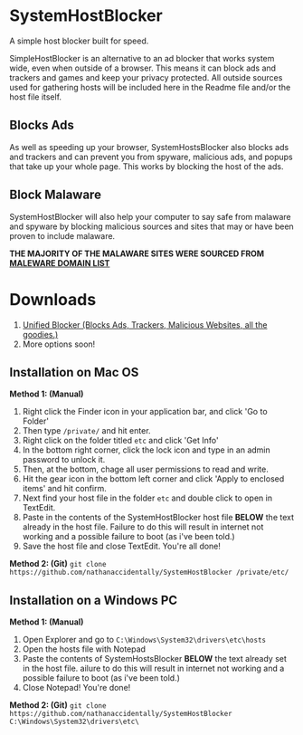 # SystemHostBlocker
A simple host blocker built for speed.

SimpleHostBlocker is an alternative to an ad blocker that works system wide, even when outside of a browser. This means it can block ads and trackers and games and keep your privacy protected. All outside sources used for gathering hosts will be included here in the Readme file and/or the host file itself.

## Blocks Ads
As well as speeding up your browser, SystemHostsBlocker also blocks ads and trackers and can prevent you from spyware, malicious ads, and popups that take up your whole page. This works by blocking the host of the ads.

## Block Malaware
SystemHostBlocker will also help your computer to say safe from malaware and spyware by blocking malicious sources and sites that may or have been proven to include malaware.

**THE MAJORITY OF THE MALAWARE SITES WERE SOURCED FROM [MALEWARE DOMAIN LIST](http://www.malwaredomainlist.com/)**

# Downloads
1. [Unified Blocker (Blocks Ads, Trackers, Malicious Websites, all the goodies.)](https://github.com/nathanaccidentally/SystemHostBlocker/raw/master/hosts.zip)
2. More options soon!

## Installation on Mac OS
**Method 1: (Manual)**

1. Right click the Finder icon in your application bar, and click 'Go to Folder'
2. Then type ```/private/``` and hit enter.
3. Right click on the folder titled ```etc``` and click 'Get Info'
4. In the bottom right corner, click the lock icon and type in an admin password to unlock it.
5. Then, at the bottom, chage all user permissions to read and write.
6. Hit the gear icon in the bottom left corner and click 'Apply to enclosed items' and hit confirm.
7. Next find your host file in the folder ```etc``` and double click to open in TextEdit.
8. Paste in the contents of the SystemHostBlocker host file **BELOW** the text already in the host file. Failure to do this will result in internet not working and a possible failure to boot (as i've been told.)
9. Save the host file and close TextEdit. You're all done!

**Method 2: (Git)**
```git clone https://github.com/nathanaccidentally/SystemHostBlocker /private/etc/```

## Installation on a Windows PC
**Method 1: (Manual)**

1. Open Explorer and go to ```C:\Windows\System32\drivers\etc\hosts```
2. Open the hosts file with Notepad
3. Paste the contents of SystemHostsBlocker **BELOW** the text already set in the host file. ailure to do this will result in internet not working and a possible failure to boot (as i've been told.)
4. Close Notepad! You're done!

**Method 2: (Git)**
```git clone https://github.com/nathanaccidentally/SystemHostBlocker C:\Windows\System32\drivers\etc\```
